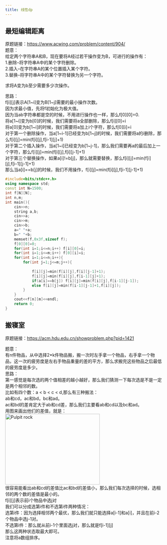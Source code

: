 ```yaml
---
title: 线性dp
---
```


## 最短编辑距离
原题链接：https://www.acwing.com/problem/content/904/  
题意：  
给定两个字符串A和B，现在要将A经过若干操作变为B，可进行的操作有：  
1.删除–将字符串A中的某个字符删除。  
2.插入–在字符串A的某个位置插入某个字符。  
3.替换–将字符串A中的某个字符替换为另一个字符。  

求将A变为b至少需要多少次操作。  

思路：  
f[i][j]表示A[1~i]变为B[1~j]需要的最小操作次数。  
因为求最小值，先将f初始化为极大值。  
因为当ab字符串都是空的时候，不用进行操作也一样，那么f[0][0]=0.  
将a[1~i]变为b[0]的时候，我们需要将a全部删除，那么f[i][0]=i  
将a[0]变为b[1~i]的时候，我们需要将a加上i个字符，那么f[0][i]=i  
对于第一个删除操作，当a[1~i-1]已经变为b[1~j]的时候，我们需要将a的i删除，那么f[i][j]=min(f[i][j],f[i-1][j]+1)  
对于第二个插入操作，当a[1~i]已经变为b[1~j-1]，那么我们需要再a的最后加上一个字符，那么f[i][j]=min(f[i][j],f[i][j-1]+1)  
对于第三个替换操作，如果a[i]!=b[j]，那么就需要替换，那么f[i][j]=min(f[i][j],f[i-1][j-1]+1)  
那么当a[i]==b[j]的时候，我们不用操作，f[i][j]=min(f[i][j],f[i-1][j-1]+1)  

```cpp
#include<bits/stdc++.h>
using namespace std;
const int N=1500;
int f[N][N];
int n,m;
int main(){
	cin>>n;
	string a,b;
	cin>>a;
	cin>>m;
	cin>>b;
	a=" "+a;
	b=" "+b;
	memset(f,0x3f,sizeof f);
	f[0][0]=0;
	for(int i=1;i<=n;i++) f[i][0]=i;
	for(int i=1;i<=m;i++) f[0][i]=i;
	for(int i=1;i<=n;i++){
		for(int j=1;j<=m;j++){
			
			f[i][j]=min(f[i][j],f[i][j-1]+1);
			f[i][j]=min(f[i][j],f[i-1][j]+1);
			if(a[i]==b[j]) f[i][j]=min(f[i][j],f[i-1][j-1]);
			else f[i][j]=min(f[i-1][j-1]+1,f[i][j]);
		}
	}
	cout<<f[n][m]<<endl;
	return 0;
}
```

## 搬寝室
原题链接：https://acm.hdu.edu.cn/showproblem.php?pid=1421  

题意：  
有n件物品，从中选择2*k件物品搬，搬一次时左手拿一个物品，右手拿一个物品，这一次的疲劳度是左右手物品重量的差的平方，那么求搬完这些物品之后最低的疲劳度是多少。  
思路：  
第一感觉是每次选的两个值相差的越小越好，那么我们猜测一下每次选是不是一定是两个相邻的数。  
比如有四个数：a < b < c < d,那么有三种搬法：  
ab和cd，ac和bd，bc和ad。  
ac和bd的差肯定大于ab和cd差，那么我们主要看ab和cd以及bc和ad。  
用图来画出他们的差值，就是：  
<img src="https://img-blog.csdnimg.cn/3f9a15bbf88948799e4bdd02ec6f2c86.jpeg#pic_center" alt="Pulpit rock" width="304" height="228">  
很容易能看出ab和cd的差值比ac和bd的差值小，那么我们每次选择的时候，选相邻的两个数的差值是最小的。  
f[i][j]表示前i个物品中选j对  
我们可以分成选第i件和不选第i件两种情况：  
选第i件：因为选择相邻两个最优，那么我们就只能选择a[i-1]和a[i]，并且在前i-2个物品中选j-1对。  
不选第i件：那么就从前i-1个里面选j对，那么就是f[i-1][j]  
那么这两种状态取最大即可。  
注意将a数组排序。  
<!-- ```cpp
#include<bits/stdc++.h>
using namespace std;
int n,m;
const int N=2005;
int f[N][N];
int a[N];
int main(){
	cin>>n>>m;
	for(int i=1;i<=n;i++)cin>>a[i];
	sort(a+1,a+1+n);
	memset(f,0x3f,sizeof f);
	for(int i=0;i<=n;i++)f[i][0]=0;
	for(int i=1;i<=n;i++){
		for(int j=1;j<=m&&j*2<=i;j++){
			f[i][j]=min(f[i-1][j],f[i-1][j-1]+(a[i]-a[i-1])*(a[i]-a[i-1]));
		}
	}
	cout<<f[n][m]<<endl;
	return 0;
}


``` -->




